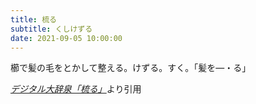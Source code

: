 ```yaml
---
title: 梳る
subtitle: くしけずる
date: 2021-09-05 10:00:00
---
```


櫛で髪の毛をとかして整える。けずる。すく。「髪を―・る」

<cite>[デジタル大辞泉「梳る」](https://dictionary.goo.ne.jp/word/%E6%A2%B3%E3%82%8B/)</cite>より引用